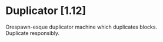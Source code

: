 # Duplicator [1.12]
Orespawn-esque duplicator machine which duplicates blocks.\
Duplicate responsibly.
